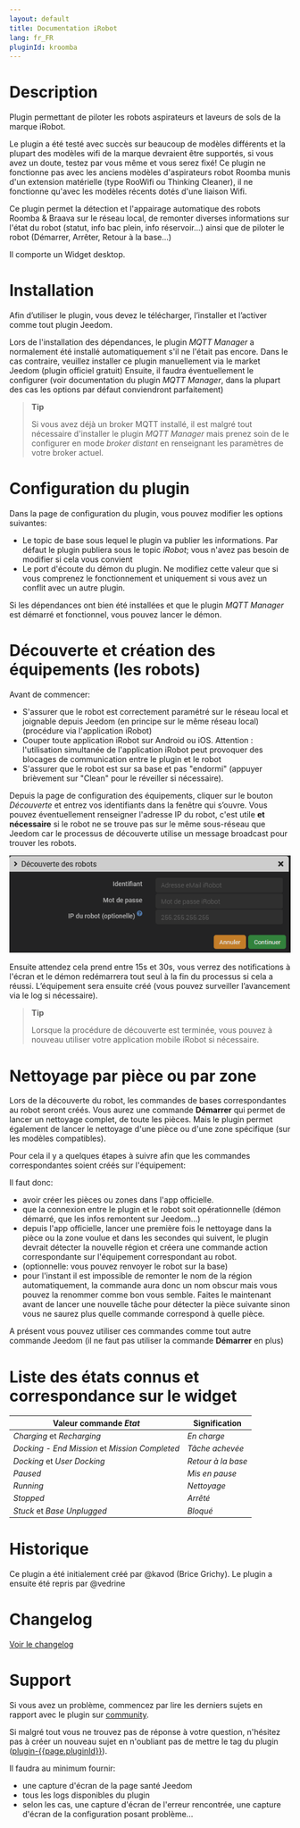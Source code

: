 ```yaml
---
layout: default
title: Documentation iRobot
lang: fr_FR
pluginId: kroomba
---
```


# Description

Plugin permettant de piloter les robots aspirateurs et laveurs de sols de la marque iRobot.

Le plugin a été testé avec succès sur beaucoup de modèles différents et la plupart des modèles wifi de la marque devraient être supportés, si vous avez un doute, testez par vous même et vous serez fixé!
Ce plugin ne fonctionne pas avec les anciens modèles d'aspirateurs robot Roomba munis d'un extension matérielle (type RooWifi ou Thinking Cleaner), il ne fonctionne qu'avec les modèles récents dotés d'une liaison Wifi.

Ce plugin permet la détection et l'appairage automatique des robots Roomba & Braava sur le réseau local, de remonter diverses informations sur l'état du robot (statut, info bac plein, info réservoir...) ainsi que de piloter le robot (Démarrer, Arrêter, Retour à la base...)

Il comporte un Widget desktop.

# Installation

Afin d’utiliser le plugin, vous devez le télécharger, l’installer et l’activer comme tout plugin Jeedom.

Lors de l'installation des dépendances, le plugin *MQTT Manager* a normalement été installé automatiquement s'il ne l'était pas encore. Dans le cas contraire, veuillez installer ce plugin manuellement via le market Jeedom (plugin officiel gratuit)
Ensuite, il faudra éventuellement le configurer (voir documentation du plugin *MQTT Manager*, dans la plupart des cas les options par défaut conviendront parfaitement)

> **Tip**
>
> Si vous avez déjà un broker MQTT installé, il est malgré tout nécessaire d'installer le plugin *MQTT Manager* mais prenez soin de le configurer en mode *broker distant* en renseignant les paramètres de votre broker actuel.

# Configuration du plugin

Dans la page de configuration du plugin, vous pouvez modifier les options suivantes:

- Le topic de base sous lequel le plugin va publier les informations. Par défaut le plugin publiera sous le topic *iRobot*; vous n'avez pas besoin de modifier si cela vous convient
- Le port d'écoute du démon du plugin. Ne modifiez cette valeur que si vous comprenez le fonctionnement et uniquement si vous avez un conflit avec un autre plugin.

Si les dépendances ont bien été installées et que le plugin *MQTT Manager* est démarré et fonctionnel, vous pouvez lancer le démon.

# Découverte et création des équipements (les robots)

Avant de commencer:

- S'assurer que le robot est correctement paramétré sur le réseau local et joignable depuis Jeedom (en principe sur le même réseau local) (procédure via l'application iRobot)
- Couper toute application iRobot sur Android ou iOS. Attention : l'utilisation simultanée de l'application iRobot peut provoquer des blocages de communication entre le plugin et le robot
- S'assurer que le robot est sur sa base et pas "endormi" (appuyer brièvement sur "Clean" pour le réveiller si nécessaire).

Depuis la page de configuration des équipements, cliquer sur le bouton *Découverte* et entrez vos identifiants dans la fenêtre qui s’ouvre. Vous pouvez éventuellement renseigner l'adresse IP du robot, c'est utile **et nécessaire** si le robot ne se trouve pas sur le même sous-réseau que Jeedom car le processus de découverte utilise un message broadcast pour trouver les robots.

![Découverte](../images/discovery.png "Découverte")

Ensuite attendez cela prend entre 15s et 30s, vous verrez des notifications à l'écran et le démon redémarrera tout seul à la fin du processus si cela a réussi. L’équipement sera ensuite créé (vous pouvez surveiller l’avancement via le log si nécessaire).

> **Tip**
>
> Lorsque la procédure de découverte est terminée, vous pouvez à nouveau utiliser votre application mobile iRobot si nécessaire.

# Nettoyage par pièce ou par zone

Lors de la découverte du robot, les commandes de bases correspondantes au robot seront créés. Vous aurez une commande **Démarrer** qui permet de lancer un nettoyage complet, de toute les pièces. Mais le plugin permet également de lancer le nettoyage d'une pièce ou d'une zone spécifique (sur les modèles compatibles).

Pour cela il y a quelques étapes à suivre afin que les commandes correspondantes soient créés sur l'équipement:

Il faut donc:

- avoir créer les pièces ou zones dans l'app officielle.
- que la connexion entre le plugin et le robot soit opérationnelle (démon démarré, que les infos remontent sur Jeedom...)
- depuis l'app officielle, lancer une première fois le nettoyage dans la pièce ou la zone voulue et dans les secondes qui suivent, le plugin devrait détecter la nouvelle région et créera une commande action correspondante sur l'équipement correspondant au robot.
- (optionnelle: vous pouvez renvoyer le robot sur la base)
- pour l'instant il est impossible de remonter le nom de la région automatiquement, la commande aura donc un nom obscur mais vous pouvez la renommer comme bon vous semble. Faites le maintenant avant de lancer une nouvelle tâche pour détecter la pièce suivante sinon vous ne saurez plus quelle commande correspond à quelle pièce.

A présent vous pouvez utiliser ces commandes comme tout autre commande Jeedom (il ne faut pas utiliser la commande **Démarrer** en plus)

# Liste des états connus et correspondance sur le widget

| Valeur commande *Etat*                         | Signification      |
|------------------------------------------------|--------------------|
| *Charging* et *Recharging*                     | *En charge*        |
| *Docking - End Mission* et *Mission Completed* | *Tâche achevée*    |
| *Docking* et *User Docking*                    | *Retour à la base* |
| *Paused*                                       | *Mis en pause*     |
| *Running*                                      | *Nettoyage*        |
| *Stopped*                                      | *Arrêté*           |
| *Stuck* et *Base Unplugged*                    | *Bloqué*           |

# Historique

Ce plugin a été initialement créé par @kavod (Brice Grichy).
Le plugin a ensuite été repris par @vedrine

# Changelog

[Voir le changelog](./changelog)

# Support

Si vous avez un problème, commencez par lire les derniers sujets en rapport avec le plugin sur [community]({{site.forum}}/tags/plugin-{{page.pluginId}}).

Si malgré tout vous ne trouvez pas de réponse à votre question, n'hésitez pas à créer un nouveau sujet en n'oubliant pas de mettre le tag du plugin ([plugin-{{page.pluginId}}]({{site.forum}}/tags/plugin-{{page.pluginId}})).

Il faudra au minimum fournir:

- une capture d'écran de la page santé Jeedom
- tous les logs disponibles du plugin
- selon les cas, une capture d'écran de l'erreur rencontrée, une capture d'écran de la configuration posant problème...
